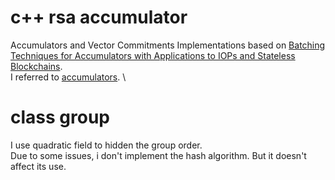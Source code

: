 # c++ rsa accumulator
Accumulators and Vector Commitments
Implementations based on [Batching Techniques for Accumulators with Applications to IOPs and Stateless Blockchains](https://eprint.iacr.org/2018/1188).\
I referred to [accumulators](https://github.com/cambrian/accumulator). \
# class group
I use quadratic field to hidden the group order. \
Due to some issues, i don't implement the hash algorithm. But it doesn't affect its use.

